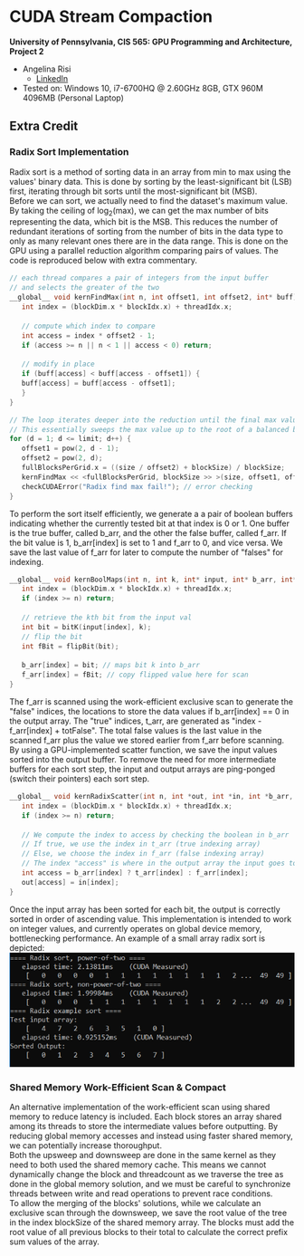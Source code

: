 CUDA Stream Compaction
======================

**University of Pennsylvania, CIS 565: GPU Programming and Architecture, Project 2**

* Angelina Risi
  * [LinkedIn](www.linkedin.com/in/angelina-risi)
* Tested on: Windows 10, i7-6700HQ @ 2.60GHz 8GB, GTX 960M 4096MB (Personal Laptop)
  
  
## Extra Credit

### Radix Sort Implementation

Radix sort is a method of sorting data in an array from min to max using the values' binary data. This is done by sorting by the least-significant bit (LSB) first, iterating through bit sorts until the most-significant bit (MSB).  
Before we can sort, we actually need to find the dataset's maximum value. By taking the ceiling of log<sub>2</sub>(max), we can get the max number of bits representing the data, which bit is the MSB. This reduces the number of redundant iterations of sorting from the number of bits in the data type to only as many relevant ones there are in the data range. This is done on the GPU using a parallel reduction algorithm comparing pairs of values. The code is reproduced below with extra commentary.  
  
```cpp
// each thread compares a pair of integers from the input buffer 
// and selects the greater of the two
__global__ void kernFindMax(int n, int offset1, int offset2, int* buff) {
   int index = (blockDim.x * blockIdx.x) + threadIdx.x;
   
   // compute which index to compare
   int access = index * offset2 - 1;
   if (access >= n || n < 1 || access < 0) return;

   // modify in place
   if (buff[access] < buff[access - offset1]) {
   buff[access] = buff[access - offset1];
   }
}
```
```cpp
// The loop iterates deeper into the reduction until the final max value is sorted to the end
// This essentially sweeps the max value up to the root of a balanced binary tree
for (d = 1; d <= limit; d++) {
   offset1 = pow(2, d - 1);
   offset2 = pow(2, d);
   fullBlocksPerGrid.x = ((size / offset2) + blockSize) / blockSize;
   kernFindMax << <fullBlocksPerGrid, blockSize >> >(size, offset1, offset2, max_arr);
   checkCUDAError("Radix find max fail!"); // error checking
}
```  
  
To perform the sort itself efficiently, we generate a a pair of boolean buffers indicating whether the currently tested bit at that index is 0 or 1. One buffer is the true buffer, called b_arr, and the other the false buffer, called f_arr. If the bit value is 1, b_arr[index] is set to 1 and f_arr to 0, and vice versa. We save the last value of f_arr for later to compute the number of "falses" for indexing.  
  
```cpp
__global__ void kernBoolMaps(int n, int k, int* input, int* b_arr, int* f_arr) {
   int index = (blockDim.x * blockIdx.x) + threadIdx.x;
   if (index >= n) return;
 
   // retrieve the kth bit from the input val
   int bit = bitK(input[index], k);
   // flip the bit
   int fBit = flipBit(bit);

   b_arr[index] = bit; // maps bit k into b_arr
   f_arr[index] = fBit; // copy flipped value here for scan
}
```  
  
The f_arr is scanned using the work-efficient exclusive scan to generate the "false" indices, the locations to store the data values if b_arr[index] == 0 in the output array. The "true" indices, t_arr, are generated as "index - f_arr[index] + totFalse". The total false values is the last value in the scanned f_arr plus the value we stored earlier from f_arr before scanning. By using a GPU-implemented scatter function, we save the input values sorted into the output buffer. To remove the need for more intermediate buffers for each sort step, the input and output arrays are ping-ponged (switch their pointers) each sort step.  
  
```cpp
__global__ void kernRadixScatter(int n, int *out, int *in, int *b_arr, int *f_arr, int *t_arr) {
   int index = (blockDim.x * blockIdx.x) + threadIdx.x;
   if (index >= n) return;
   
   // We compute the index to access by checking the boolean in b_arr
   // If true, we use the index in t_arr (true indexing array)
   // Else, we choose the index in f_arr (false indexing array)
   // The index "access" is where in the output array the input goes to.
   int access = b_arr[index] ? t_arr[index] : f_arr[index];
   out[access] = in[index];
}
```

Once the input array has been sorted for each bit, the output is correctly sorted in order of ascending value. This implementation is intended to work on integer values, and currently operates on global device memory, bottlenecking performance. An example of a small array radix sort is depicted:
![Radix Sort Example](/img/radix_example.PNG)
  
  
### Shared Memory Work-Efficient Scan & Compact
  
An alternative implementation of the work-efficient scan using shared memory to reduce latency is included. Each block stores an array shared among its threads to store the intermediate values before outputting. By reducing global memory accesses and instead using faster shared memory, we can potentially increase thoroughput.   
Both the upsweep and downsweep are done in the same kernel as they need to both used the shared memory cache. This means we cannot dynamically change the block and threadcount as we traverse the tree as done in the global memory solution, and we must be careful to synchronize threads between write and read operations to prevent race conditions.   
To allow the merging of the blocks' solutions, while we calculate an exclusive scan through the downsweep, we save the root value of the tree in the index blockSize of the shared memory array. The blocks must add the root value of all previous blocks to their total to calculate the correct prefix sum values of the array.  
